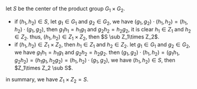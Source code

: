 let $S$ be the center of the product group $G_1\times G_2$.
- if $(h_1,h_2)\in S$, let $g_1\in G_1$ and $g_2\in G_2$, we have $(g_1,g_2)\cdot(h_1,h_2)=(h_1,h_2)\cdot(g_1,g_2)$, then $g_1h_1=h_1g_1$ and $g_2h_2=h_2g_2$, it is clear $h_1\in Z_1$ and $h_2\in Z_2$. thus, $(h_1,h_2)\in Z_1\times Z_2$, then $S \sub Z_1\times Z_2$.
- if $(h_1,h_2)\in Z_1\times Z_2$, then $h_1\in Z_1$ and $h_2\in Z_2$. let $g_1\in G_1$ and $g_2\in G_2$, we have $g_1h_1=h_1g_1$ and $g_2h_2=h_2g_2$. then $(g_1,g_2)\cdot(h_1,h_2)=(g_1h_1,g_2h_2)=(h_1g_1,h_2g_2)=(h_1,h_2)\cdot(g_1,g_2)$, we have $(h_1,h_2)\in S$, then $Z_1\times Z_2 \sub S$.  

in summary, we have $Z_1\times Z_2 = S$.
